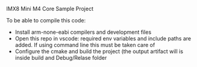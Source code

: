 IMX8 Mini M4 Core Sample Project

To be able to compile this code:
- Install arm-none-eabi compilers and development files
- Open this repo in vscode: required env variables and include paths are added. If using command line this must be taken care of
- Configure the cmake and build the project (the output artifact will is inside build and Debug/Relase folder

